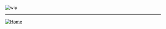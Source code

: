 ![wip](http://files.softicons.com/download/system-icons/nano-icon-set-by-freeman/png/128/Folder%20-%20Work%20in%20Progress.png)

***
[![Home][img_home]][href_home]

<!-- Definizione dei link -->
[img_home]: <http://files.softicons.com/download/toolbar-icons/soft-icons-by-lokas-software/png/48x48/0007-home.png>
[href_home]: <README.md>
[img_lesson]: <http://files.softicons.com/download/toolbar-icons/ravenna-3d-icons-by-double-j-design/png/48x48/Books.png>
[img_lesson1]: <https://groppedev.github.io/java-getting-started/src/main/java/it/groppedev/lesson1/>
[img_lesson2]: <https://groppedev.github.io/java-getting-started/src/main/java/it/groppedev/lesson2/>
[img_lesson3]: <https://groppedev.github.io/java-getting-started/src/main/java/it/groppedev/lesson3/>

